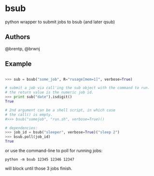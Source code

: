 bsub
====

python wrapper to submit jobs to bsub (and later qsub)

Authors
------
@brentp, @brwnj


Example
-------

```python

>>> sub = bsub("some_job", R="rusage[mem=1]", verbose=True)

# submit a job via call'ing the sub object with the command to run.
# the return value is the numeric job id.
>>> print sub("date").isdigit()
True

# 2nd argument can be a shell script, in which case
# the call() is empty.
#>>> bsub("somejob", "run.sh", verbose=True)()

# dependencies:
>>> job_id = bsub("sleeper", verbose=True)("sleep 2")
>>> bsub.poll(job_id)
True

```

or use the command-line to poll for running jobs:


```Shell
python -m bsub 12345 12346 12347
```

will block until those 3 jobs finish.
